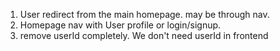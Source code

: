 1. User redirect from the main homepage. may be through nav.
2. Homepage nav with User profile or login/signup.
3. remove userId completely. We don't need userId in frontend
